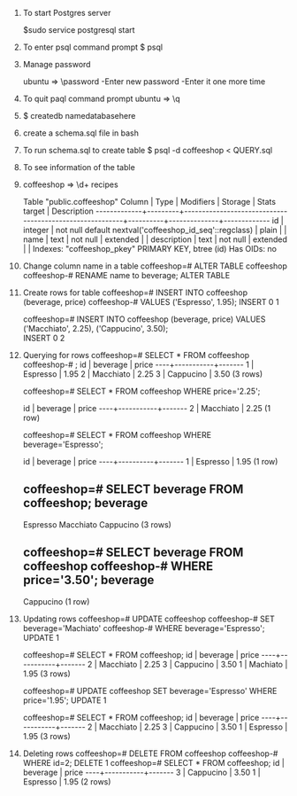 1. To start Postgres server

    $sudo service postgresql start

2. To enter psql command prompt
    $ psql

3. Manage password

    ubuntu => \password
        -Enter new password
        -Enter it one more time

4. To quit paql command prompt
    ubuntu => \q 

5. $ createdb namedatabasehere

6. create a schema.sql file in bash
7. To run schema.sql to create table
    $ psql -d coffeeshop < QUERY.sql

8. To see information of the table
9.  coffeeshop => \d+ recipes

    Table "public.coffeeshop"
       Column    |  Type   |                        Modifiers                        | Storage  | Stats target | Description 
    -------------+---------+---------------------------------------------------------+----------+--------------+-------------
     id          | integer | not null default nextval('coffeeshop_id_seq'::regclass) | plain    |              | 
     name        | text    | not null                                                | extended |              | 
     description | text    | not null                                                | extended |              | 
    Indexes:
        "coffeeshop_pkey" PRIMARY KEY, btree (id)
    Has OIDs: no


10. Change column name in a table
    coffeeshop=# ALTER TABLE coffeeshop
    coffeeshop-# RENAME name to beverage;
    ALTER TABLE
    
11. Create rows for table
    coffeeshop=# INSERT INTO coffeeshop (beverage, price)
    coffeeshop-# VALUES ('Espresso', 1.95);
    INSERT 0 1
    
    coffeeshop=# INSERT INTO coffeeshop (beverage, price)
    VALUES ('Macchiato', 2.25), ('Cappucino', 3.50);             
    INSERT 0 2

12. Querying for rows
    coffeeshop=# SELECT * FROM coffeeshop
    coffeeshop-# ;
     id | beverage  | price 
    ----+-----------+-------
      1 | Espresso  | 1.95
      2 | Macchiato | 2.25
      3 | Cappucino | 3.50
    (3 rows)

    coffeeshop=# SELECT * FROM coffeeshop
    WHERE price='2.25';
    
     id | beverage  | price 
    ----+-----------+-------
      2 | Macchiato | 2.25
    (1 row)


    coffeeshop=# SELECT * FROM coffeeshop
    WHERE beverage='Espresso';
    
     id | beverage | price 
    ----+----------+-------
      1 | Espresso | 1.95
    (1 row)
    
    coffeeshop=# SELECT beverage FROM coffeeshop;
     beverage  
    -----------
     Espresso
     Macchiato
     Cappucino
    (3 rows)
    
    coffeeshop=# SELECT beverage FROM coffeeshop
    coffeeshop-# WHERE price='3.50';
     beverage  
    -----------
     Cappucino
    (1 row)

13. Updating rows
    coffeeshop=# UPDATE coffeeshop 
    coffeeshop-# SET beverage='Machiato'
    coffeeshop-# WHERE beverage='Espresso';
    UPDATE 1

    coffeeshop=# SELECT * FROM coffeeshop;
     id | beverage  | price 
    ----+-----------+-------
      2 | Macchiato | 2.25
      3 | Cappucino | 3.50
      1 | Machiato  | 1.95
    (3 rows)
    
    coffeeshop=# UPDATE coffeeshop 
    SET beverage='Espresso'
    WHERE price='1.95';
    UPDATE 1
    
    coffeeshop=# SELECT * FROM coffeeshop;
     id | beverage  | price 
    ----+-----------+-------
      2 | Macchiato | 2.25
      3 | Cappucino | 3.50
      1 | Espresso  | 1.95
    (3 rows)
    
14. Deleting rows
    coffeeshop=# DELETE FROM coffeeshop 
    coffeeshop-# WHERE id=2;
    DELETE 1
    coffeeshop=# SELECT * FROM coffeeshop;
     id | beverage  | price 
    ----+-----------+-------
      3 | Cappucino | 3.50
      1 | Espresso  | 1.95
    (2 rows)
